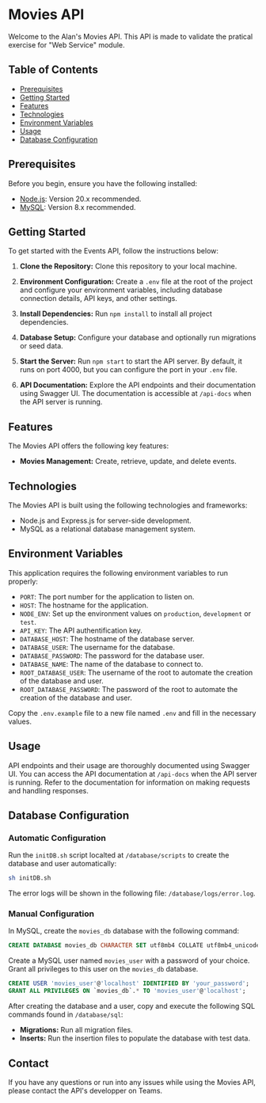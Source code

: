 # Movies API

Welcome to the Alan's Movies API. This API is made to validate the pratical exercise for "Web Service" module.

## Table of Contents

- [Prerequisites](#prerequisites)
- [Getting Started](#getting-started)
- [Features](#features)
- [Technologies](#technologies)
- [Environment Variables](#environment-variables)
- [Usage](#usage)
- [Database Configuration](#database-configuration)

## Prerequisites

Before you begin, ensure you have the following installed:

- [Node.js](https://nodejs.org/en/download/): Version 20.x recommended.
- [MySQL](https://dev.mysql.com/downloads/): Version 8.x recommended.

## Getting Started

To get started with the Events API, follow the instructions below:

1. **Clone the Repository:** Clone this repository to your local machine.

2. **Environment Configuration:** Create a `.env` file at the root of the project and configure your environment variables, including database connection details, API keys, and other settings.

3. **Install Dependencies:** Run `npm install` to install all project dependencies.

4. **Database Setup:** Configure your database and optionally run migrations or seed data.

5. **Start the Server:** Run `npm start` to start the API server. By default, it runs on port 4000, but you can configure the port in your `.env` file.

6. **API Documentation:** Explore the API endpoints and their documentation using Swagger UI. The documentation is accessible at `/api-docs` when the API server is running.

## Features

The Movies API offers the following key features:

- **Movies Management:** Create, retrieve, update, and delete events.

## Technologies

The Movies API is built using the following technologies and frameworks:

- Node.js and Express.js for server-side development.
- MySQL as a relational database management system.

## Environment Variables

This application requires the following environment variables to run properly:

- `PORT`: The port number for the application to listen on.
- `HOST`: The hostname for the application.
- `NODE_ENV`: Set up the environment values on `production`, `development` or `test`.
- `API_KEY`: The API authentification key.
- `DATABASE_HOST`: The hostname of the database server.
- `DATABASE_USER`: The username for the database.
- `DATABASE_PASSWORD`: The password for the database user.
- `DATABASE_NAME`: The name of the database to connect to.
- `ROOT_DATABASE_USER`: The username of the root to automate the creation of the database and user.
- `ROOT_DATABASE_PASSWORD`: The password of the root to automate the creation of the database and user.

Copy the `.env.example` file to a new file named `.env` and fill in the necessary values.

## Usage

API endpoints and their usage are thoroughly documented using Swagger UI. You can access the API documentation at `/api-docs` when the API server is running. Refer to the documentation for information on making requests and handling responses.

## Database Configuration

### Automatic Configuration

Run the `initDB.sh` script localted at `/database/scripts` to create the database and user automatically:

```bash
sh initDB.sh
```

The error logs will be shown in the following file: `/database/logs/error.log`.

### Manual Configuration

In MySQL, create the `movies_db` database with the following command:

```sql
CREATE DATABASE movies_db CHARACTER SET utf8mb4 COLLATE utf8mb4_unicode_ci;
```

Create a MySQL user named `movies_user` with a password of your choice. Grant all privileges to this user on the `movies_db` database.

```sql
CREATE USER 'movies_user'@'localhost' IDENTIFIED BY 'your_password';
GRANT ALL PRIVILEGES ON `movies_db`.* TO 'movies_user'@'localhost';
```

After creating the database and a user, copy and execute the following SQL commands found in `/database/sql`:

- **Migrations:** Run all migration files.
- **Inserts:** Run the insertion files to populate the database with test data.

## Contact

If you have any questions or run into any issues while using the Movies API, please contact the API's developper on Teams.
